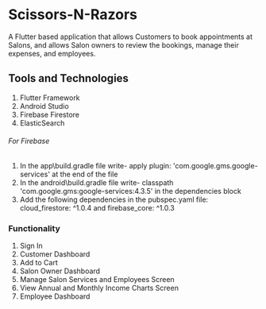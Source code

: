 # Scissors-N-Razors
A Flutter based application that allows Customers to book appointments at Salons, and allows Salon owners to review the bookings, manage their expenses, and employees.

## Tools and Technologies 
1. Flutter Framework
2. Android Studio
3. Firebase Firestore 
4. ElasticSearch


######   For Firebase  ######
1. In the app\build.gradle file write- apply plugin: 'com.google.gms.google-services'   at the end of the file
2. In the android\build.gradle file write- classpath 'com.google.gms:google-services:4.3.5' in the dependencies block
3. Add the following dependencies in the pubspec.yaml file: cloud_firestore: ^1.0.4 and firebase_core: ^1.0.3


### Functionality
1. Sign In
2. Customer Dashboard
3. Add to Cart
4. Salon Owner Dashboard
5. Manage Salon Services and Employees Screen
6. View Annual and Monthly Income Charts Screen
7. Employee Dashboard

